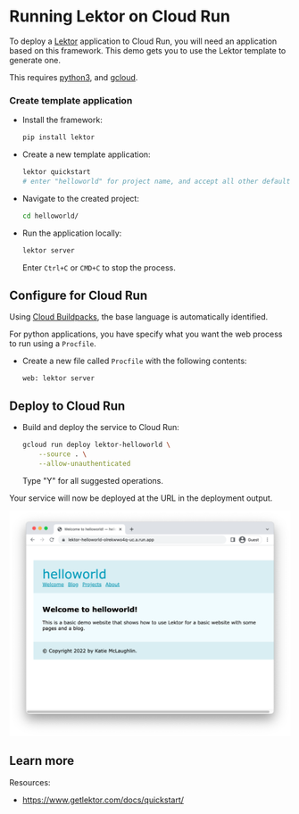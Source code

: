 # Running Lektor on Cloud Run

<!--- Generated 2022-08-24 05:34:09.485446 -->

To deploy a [Lektor](https://www.getlektor.com) application to Cloud Run, you will need an application
based on this framework. This demo gets you to use the Lektor template to generate one. 

This requires [python3](https://cloud.google.com/python/docs/setup), and [gcloud](https://cloud.google.com/sdk/docs/install). 

### Create template application


* Install the framework:

    ```bash
    pip install lektor
    ```

* Create a new template application:

    ```bash
    lektor quickstart
    # enter "helloworld" for project name, and accept all other defaults. 

    ```




* Navigate to the created project:

    ```bash
    cd helloworld/
    ```

* Run the application locally:

    ```bash
    lektor server
    ```

    Enter `Ctrl+C` or `CMD+C` to stop the process.


## Configure for Cloud Run

Using [Cloud Buildpacks](https://github.com/GoogleCloudPlatform/buildpacks), 
the base language is automatically identified.



For python applications, you have specify what you want the web process to run using a `Procfile`. 

* Create a new file called `Procfile` with the following contents: 

    ```
    web: lektor server
    ```







## Deploy to Cloud Run

* Build and deploy the service to Cloud Run: 


    ```bash
    gcloud run deploy lektor-helloworld \
        --source . \
        --allow-unauthenticated 
    ```

    Type "Y" for all suggested operations.


Your service will now be deployed at the URL in the deployment output.

![Example Lektor deployment](example.png)

## Learn more

Resources: 

- https://www.getlektor.com/docs/quickstart/
